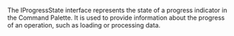 The IProgressState interface represents the state of a progress indicator in the Command Palette. It is used to provide information about the progress of an operation, such as loading or processing data.